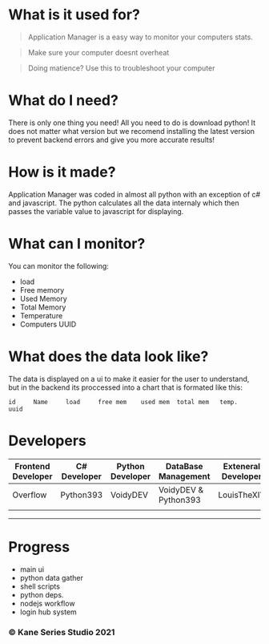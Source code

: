 # What is it used for?

> Application Manager is a easy way to monitor your computers stats. 

> Make sure your computer doesnt overheat

> Doing matience? Use this to troubleshoot your computer

# What do I need?

There is only one thing you need! All you need to do is download python! It does not matter what version but we recomend installing the latest version to prevent backend errors and give you more accurate results!

# How is it made?

Application Manager was coded in almost all python with an exception of c# and javascript. The python calculates all the data internaly which then passes the variable value to javascript for displaying.

# What can I monitor?

You can monitor the following:

* load
* Free memory
* Used Memory
* Total Memory
* Temperature
* Computers UUID

# What does the data look like?

The data is displayed on a ui to make it easier for the user to understand, but in the backend its proccessed into a chart that is formated like this:

```
id     Name     load     free mem    used mem  total mem   temp.   uuid
```


# Developers

| Frontend Developer 	| C# Developer 	| Python Developer 	| DataBase Management | Exteneral Developer  |
|--------------------	|--------------	|------------------	|---------------------|----------------------|
| Overflow           	| Python393    	| VoidyDEV         	| VoidyDEV & Python393|   LouisTheXIV        |
|                    	|              	|                  	|                     |                      |


---
# Progress
 * main ui 
 * python data gather
 * shell scripts
 * python deps. 
 * nodejs workflow
 * login hub system


### &copy; Kane Series Studio 2021
